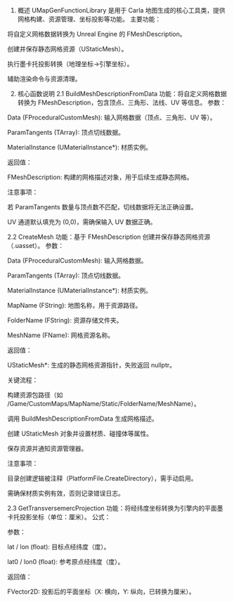 1. 概述
UMapGenFunctionLibrary 是用于 Carla 地图生成的核心工具类，提供网格构建、资源管理、坐标投影等功能。
主要功能：

将自定义网格数据转换为 Unreal Engine 的 FMeshDescription。

创建并保存静态网格资源（UStaticMesh）。

执行墨卡托投影转换（地理坐标→引擎坐标）。

辅助渲染命令与资源清理。

2. 核心函数说明
2.1 BuildMeshDescriptionFromData
功能：将自定义网格数据转换为 FMeshDescription，包含顶点、三角形、法线、UV 等信息。
参数：

Data (FProceduralCustomMesh): 输入网格数据（顶点、三角形、UV 等）。

ParamTangents (TArray<FProcMeshTangent>): 顶点切线数据。

MaterialInstance (UMaterialInstance*): 材质实例。

返回值：

FMeshDescription: 构建的网格描述对象，用于后续生成静态网格。

注意事项：

若 ParamTangents 数量与顶点数不匹配，切线数据将无法正确设置。

UV 通道默认填充为 (0,0)，需确保输入 UV 数据正确。

2.2 CreateMesh
功能：基于 FMeshDescription 创建并保存静态网格资源（.uasset）。
参数：

Data (FProceduralCustomMesh): 输入网格数据。

ParamTangents (TArray<FProcMeshTangent>): 顶点切线数据。

MaterialInstance (UMaterialInstance*): 材质实例。

MapName (FString): 地图名称，用于资源路径。

FolderName (FString): 资源存储文件夹。

MeshName (FName): 网格资源名称。

返回值：

UStaticMesh*: 生成的静态网格资源指针，失败返回 nullptr。

关键流程：

构建资源包路径（如 /Game/CustomMaps/MapName/Static/FolderName/MeshName）。

调用 BuildMeshDescriptionFromData 生成网格描述。

创建 UStaticMesh 对象并设置材质、碰撞体等属性。

保存资源并通知资源管理器。

注意事项：

目录创建逻辑被注释（PlatformFile.CreateDirectory），需手动启用。

需确保材质实例有效，否则记录错误日志。

2.3 GetTransversemercProjection
功能：将经纬度坐标转换为引擎内的平面墨卡托投影坐标（单位：厘米）。
公式：

参数：

lat / lon (float): 目标点经纬度（度）。

lat0 / lon0 (float): 参考原点经纬度（度）。

返回值：

FVector2D: 投影后的平面坐标（X: 横向，Y: 纵向，已转换为厘米）。